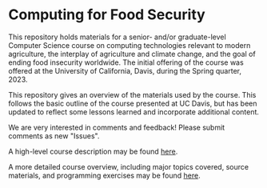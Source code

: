 # Computing for Food Security

This repository holds materials for a senior- and/or graduate-level Computer Science
course on computing technologies relevant to modern agriculture, the
interplay of agriculture and climate change, and the goal of ending
food insecurity worldwide.  The initial offering of the course
was offered at the University of California, Davis, during the Spring
quarter, 2023.  

This repository gives an overview of the materials used by the course.
This follows the basic outline of the course presented at UC Davis, but has been updated to
reflect some lessons learned and incorporate additional content.

We are very interested in comments and feedback!  Please submit comments
as new "Issues".

A high-level course description may be found
[here](Short-Course-Description.md).

A more detailed course overview, including major topics covered,
source materials, and programming exercises may be found
[here](Detailed-Course-Overview.md).

